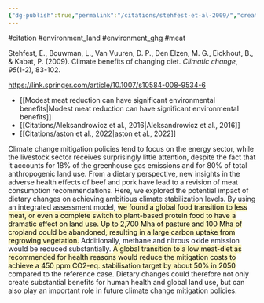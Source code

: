 ```yaml
---
{"dg-publish":true,"permalink":"/citations/stehfest-et-al-2009/","created":"2023-11-07T23:50:29.000+00:00","updated":"2025-09-28T23:48:58.564+01:00"}
---
```


#citation #environment_land #environment_ghg  #meat 

Stehfest, E., Bouwman, L., Van Vuuren, D. P., Den Elzen, M. G., Eickhout, B., & Kabat, P. (2009). Climate benefits of changing diet. _Climatic change_, _95_(1-2), 83-102.

https://link.springer.com/article/10.1007/s10584-008-9534-6

- [[Modest meat reduction can have significant environmental benefits\|Modest meat reduction can have significant environmental benefits]]
- [[Citations/Aleksandrowicz et al., 2016\|Aleksandrowicz et al., 2016]]
- [[Citations/aston et al., 2022\|aston et al., 2022]]

Climate change mitigation policies tend to focus on the energy sector, while the livestock sector receives surprisingly little attention, despite the fact that it accounts for 18% of the greenhouse gas emissions and for 80% of total anthropogenic land use. From a dietary perspective, new insights in the adverse health effects of beef and pork have lead to a revision of meat consumption recommendations. Here, we explored the potential impact of dietary changes on achieving ambitious climate stabilization levels. By using an integrated assessment model, <mark style="background: #FFF3A3A6;">we found a global food transition to less meat, or even a complete switch to plant-based protein food to have a dramatic effect on land use. Up to 2,700 Mha of pasture and 100 Mha of cropland could be abandoned, resulting in a large carbon uptake from regrowing vegetation.</mark> Additionally, methane and nitrous oxide emission would be reduced substantially. <mark style="background: #FFF3A3A6;">A global transition to a low meat-diet as recommended for health reasons would reduce the mitigation costs to achieve a 450 ppm CO2-eq. stabilisation target by about 50% in 2050</mark> compared to the reference case. Dietary changes could therefore not only create substantial benefits for human health and global land use, but can also play an important role in future climate change mitigation policies.